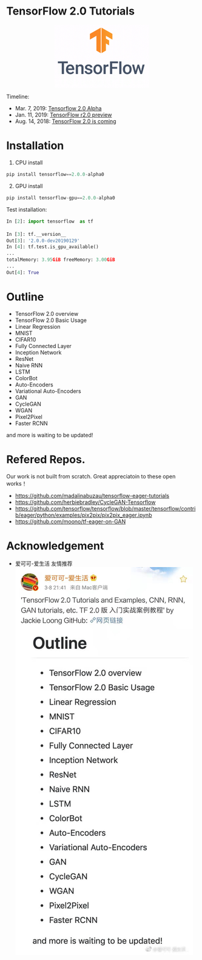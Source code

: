 # TensorFlow 2.0 Tutorials
 

<p align="center">
  <img src="res/tensorflow-2.0.gif" width="250" align="middle">
</p>

Timeline:
- Mar. 7, 2019: [Tensorflow 2.0 Alpha](https://www.tensorflow.org/alpha)
- Jan. 11, 2019: [TensorFlow r2.0 preview](https://www.tensorflow.org/versions/r2.0/api_docs/python/tf)
- Aug. 14, 2018: [TensorFlow 2.0 is coming](https://groups.google.com/a/tensorflow.org/forum/#!topic/discuss/bgug1G6a89A)


# Installation


1. CPU install
```python
pip install tensorflow==2.0.0-alpha0
```

2. GPU install
```python
pip install tensorflow-gpu==2.0.0-alpha0
```

Test installation:
```python
In [2]: import tensorflow  as tf

In [3]: tf.__version__
Out[3]: '2.0.0-dev20190129'
In [4]: tf.test.is_gpu_available()
...
totalMemory: 3.95GiB freeMemory: 3.00GiB
...
Out[4]: True

```

 
# Outline

- TensorFlow 2.0 overview
- TensorFlow 2.0 Basic Usage
- Linear Regression
- MNIST
- CIFAR10
- Fully Connected Layer
- Inception Network
- ResNet
- Naive RNN
- LSTM
- ColorBot
- Auto-Encoders
- Variational Auto-Encoders
- GAN
- CycleGAN
- WGAN
- Pixel2Pixel
- Faster RCNN

and more is waiting to be updated!
 



# Refered Repos.

Our work is not built from scratch. Great appreciatoin to these open works！

- https://github.com/madalinabuzau/tensorflow-eager-tutorials
- https://github.com/herbiebradley/CycleGAN-Tensorflow
- https://github.com/tensorflow/tensorflow/blob/master/tensorflow/contrib/eager/python/examples/pix2pix/pix2pix_eager.ipynb
- https://github.com/moono/tf-eager-on-GAN

# Acknowledgement
- 爱可可-爱生活 友情推荐 ![](res/weibo.jpg)


